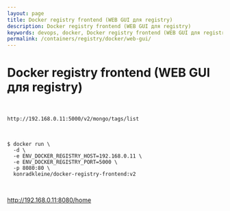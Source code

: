 ```yaml
---
layout: page
title: Docker registry frontend (WEB GUI для registry)
description: Docker registry frontend (WEB GUI для registry)
keywords: devops, docker, Docker registry frontend (WEB GUI для registry)
permalink: /containers/registry/docker/web-gui/
---
```


# Docker registry frontend (WEB GUI для registry)

<br/>

    http://192.168.0.11:5000/v2/mongo/tags/list

<br/>

```
$ docker run \
  -d \
  -e ENV_DOCKER_REGISTRY_HOST=192.168.0.11 \
  -e ENV_DOCKER_REGISTRY_PORT=5000 \
  -p 8080:80 \
  konradkleine/docker-registry-frontend:v2
```

<br/>

http://192.168.0.11:8080/home
